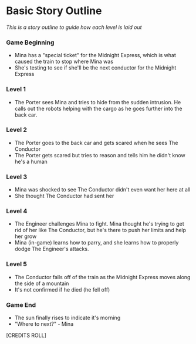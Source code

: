 # Basic Story Outline
*This is a story outline to guide how each level is laid out*

### Game Beginning
- Mina has a "special ticket" for the Midnight Express, which is what caused the train to stop where Mina was
- She's testing to see if she'll be the next conductor for the Midnight Express

### Level 1
- The Porter sees Mina and tries to hide from the sudden intrusion. He calls out the robots helping with the cargo as he goes further into the back car.

### Level 2
- The Porter goes to the back car and gets scared when he sees The Conductor
- The Porter gets scared but tries to reason and tells him he didn't know he's a human

### Level 3
- Mina was shocked to see The Conductor didn't even want her here at all
- She thought The Conductor had sent her

### Level 4
- The Engineer challenges Mina to fight. Mina thought he's trying to get rid of her like The Conductor, but he's there to push her limits and help her grow
- Mina (in-game) learns how to parry, and she learns how to properly dodge The Engineer's attacks.

### Level 5
- The Conductor falls off of the train as the Midnight Express moves along the side of a mountain
- It's not confirmed if he died (he fell off)

### Game End
- The sun finally rises to indicate it's morning
- "Where to next?" - Mina

[CREDITS ROLL]